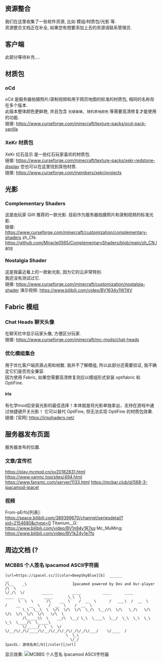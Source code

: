 ## 资源整合
我们在这里收集了一些软件资源, 比如 模组/材质包/光影 等.  
资源整合文档正在补全, 如果您有想要添加上去的资源请联系管理员.  




## 客户端
此部分等待补充....




## 材质包

### oCd
oCd 是服务器拍摄照片/录制视频和用于网页地图的标准的材质包, 相同的名称存在多个版本.  
此版本整体颜色更鲜艳, 并且包含 `无缝玻璃, 随机草地颜色` 等需要高清修复才能使用的功能.  
链接: https://www.curseforge.com/minecraft/texture-packs/ocd-pack-vanilla

### XeKr 材质包
XeKr 红石显示 是一些红石玩家喜欢的材质包.  
链接: https://www.curseforge.com/minecraft/texture-packs/xekr-redstone-display
您也可以在这里找到其他材质.  
链接: https://www.curseforge.com/members/xekr/projects




## 光影

### Complementary Shaders
这是由玩家 QiIII 推荐的一款光影. 目前作为服务器拍摄照片和录制视频的标准光影.  
链接: https://www.curseforge.com/minecraft/customization/complementary-shaders
zh_CN: https://github.com/Miracle0565/ComplementaryShaders/blob/main/zh_CN.lang

### Nostalgia Shader
这是我最近看上的一款新光影, 因为它的云非常特别.  
我还没有测试过它.  
链接: https://www.curseforge.com/minecraft/customization/nostalgia-shader
演示视频: https://www.bilibili.com/video/BV1634y1W74V




## Fabric 模组

### Chat Heads 聊天头像
在聊天栏中显示玩家头像, 方便区分玩家.  
链接: https://www.curseforge.com/minecraft/mc-mods/chat-heads

### 优化模组集合
用于优化客户端资源占用和帧数. 我并不了解模组, 所以此部分还需要验证, 我不确定它们是否完全兼容.  
因为使用 Fabric, 如果您需要高清修复则应以模组形式安装 optifabric 和 OptiFine.  

#### iris
有化学mod后安装光影的最佳选择！本体就是将光影单独拿出，支持在游戏中通过快捷键开关光影！ 
它可以替代 OptiFine, 但无法实现 OptiFine 的材质包效果.  
链接: [官网] https://irisshaders.net/








## 服务器发布页面
服务器发布的位置.  

### 文章/宣传栏
https://play.mcmod.cn/sv20182831.html
https://www.vanmc.top/sites/494.html
https://www.fansmc.com/server/1133.html
https://mcbar.club/d/568-3-ipacamod-ipacel

### 视频
From-pErfo[列表]: https://space.bilibili.com/389399670/channel/seriesdetail?sid=2154680&ctype=0
Titanium__G: https://www.bilibili.com/video/BV1n94y1R7sq
Mc_MuMing: https://www.bilibili.com/video/BV1kZ4y1e7fo









## 周边文档 (?

### MCBBS 个人签名 Ipacamod ASCII字符画
```
[url=https://ipacel.cc/][color=DeepSkyBlue][b]  ______                                                                                                                           __
/\__    _\                     Ipacamod powered by Dev and Our-player                          /\  \
\/_/\  \/        _____         ____          ____      ____        ____  ___         ____       \_\  \
      \  \  \      /\    __  \    /  __  \      /   ___\  /  __  \    /    __    __  \    /  __  \    /  __  \
        \_\  \__\  \  \/\  \/\  \/\  \_/\  \__//\  \/\   \_/\   \/\  \/\  \/\  \/\  \/\   \/\  \
        /\_____\\  \    __/\  \__/ \_\  \____\  \__/  \_\  \_\  \_\  \_\  \____/\  \_____\
        \/_____/  \  \  \/    \/__/\/_/\/____/\/__/\/_/\/_/\/_/\/_/\/___/    \/____  /
                            \  \_\
                              \/_/                                                               IpacEL: 游戏名称[/b][/color][/url]
```

显示效果: 
![MCBBS 个人签名 Ipacamod ASCII字符画](docs/img/MCBBS_个人签名_Ipacamod_ASCII字符画.png)
